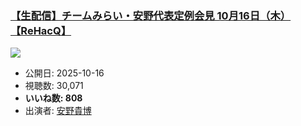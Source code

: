 ### [【生配信】チームみらい・安野代表定例会見 10月16日（木）【ReHacQ】](https://www.youtube.com/watch?v=B4Ol3Oi3S-c)
[![](https://img.youtube.com/vi/B4Ol3Oi3S-c/sddefault.jpg)](https://www.youtube.com/watch?v=B4Ol3Oi3S-c)
-   公開日: 2025-10-16
-   視聴数: 30,071
-   **いいね数: 808**
-   出演者: [安野貴博](/rehacq_fan/people/安野貴博 "wikilink")
